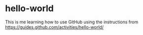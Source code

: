 # hello-world
This is me learning how to use GitHub using the instructions from https://guides.github.com/activities/hello-world/
